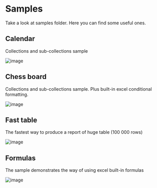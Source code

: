 # Samples

Take a look at samples folder. Here you can find some useful ones.

## Calendar

Collections and sub-collections sample

![image](https://raw.githubusercontent.com/wild0ne/LerenDocs/master/images/calendar-sample.PNG)

## Chess board

Collections and sub-collections sample. Plus built-in excel conditional formatting.

![image](https://raw.githubusercontent.com/wild0ne/LerenDocs/master/images/chessboard-sample.PNG)

## Fast table

The fastest way to produce a report of huge table (100 000 rows)

![image](https://raw.githubusercontent.com/wild0ne/LerenDocs/master/images/fasttable-sampe.PNG)

## Formulas

The sample demonstrates the way of using excel built-in formulas

![image](https://raw.githubusercontent.com/wild0ne/LerenDocs/master/images/formulas-sample.PNG)
